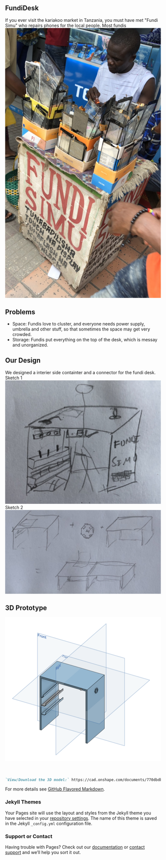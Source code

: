 ## FundiDesk

If you ever visit the kariakoo market in Tanzania, you must have met "Fundi Simu" who repairs phones for the local people. Most fundis 
![Image](https://github.com/suhan1996/fundidesk/blob/master/IMG_5264.jpg?raw=true)

## Problems
- Space: Fundis love to cluster, and everyone needs power supply, umbrella and other stuff, so that sometimes the space may get very crowded.
- Storage: Fundis put everything on the top of the desk, which is messay and unorganized.


## Our Design

We designed a interier side containter and a connector for the fundi desk.
Sketch 1
![Image](https://github.com/suhan1996/fundidesk/blob/master/IMG_5262.jpg?raw=true)
Sketch 2
![Image](https://github.com/suhan1996/fundidesk/blob/master/IMG_5263.jpg?raw=true)

## 3D Prototype
![Image](https://github.com/suhan1996/fundidesk/blob/master/Screenshot%202019-01-08%20at%2014.58.53.png?raw=true)



```markdown


`View/Download the 3D model:` https://cad.onshape.com/documents/770dbdb6e5e5786d75164041/w/601f35e9fa386c2315229862/e/ac914ba21baa19614e4c4a59

```

For more details see [GitHub Flavored Markdown](https://guides.github.com/features/mastering-markdown/).

### Jekyll Themes

Your Pages site will use the layout and styles from the Jekyll theme you have selected in your [repository settings](https://github.com/suhan1996/fundidesk/settings). The name of this theme is saved in the Jekyll `_config.yml` configuration file.

### Support or Contact

Having trouble with Pages? Check out our [documentation](https://help.github.com/categories/github-pages-basics/) or [contact support](https://github.com/contact) and we’ll help you sort it out.
